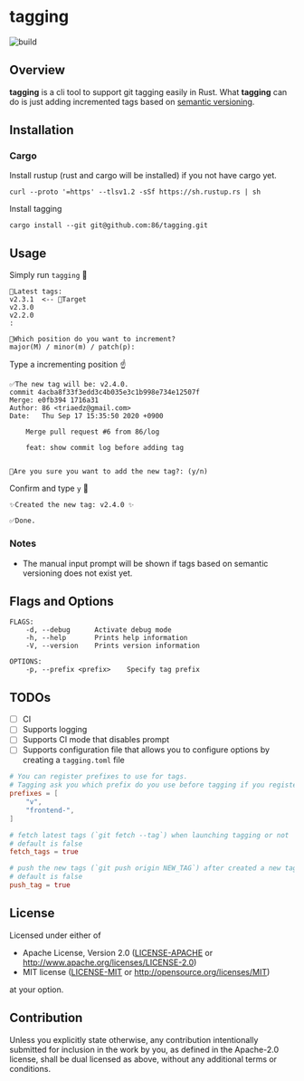 # tagging

![build](https://github.com/86/tagging/workflows/build/badge.svg)

## Overview

**tagging** is a cli tool to support git tagging easily in Rust.
What **tagging** can do is just adding incremented tags based on [semantic versioning](https://semver.org/).

## Installation

### Cargo

Install rustup (rust and cargo will be installed) if you not have cargo yet.
```
curl --proto '=https' --tlsv1.2 -sSf https://sh.rustup.rs | sh
```

Install tagging
```
cargo install --git git@github.com:86/tagging.git
```

## Usage

Simply run `tagging` 🏃
```
🔖Latest tags:
v2.3.1  <-- 🎯Target
v2.3.0
v2.2.0
:

🤖Which position do you want to increment?
major(M) / minor(m) / patch(p):
```

Type a incrementing position ☝️
```
✅The new tag will be: v2.4.0.
commit 4acba8f33f3edd3c4b035e3c1b998e734e12507f
Merge: e0fb394 1716a31
Author: 86 <triaedz@gmail.com>
Date:   Thu Sep 17 15:35:50 2020 +0900

    Merge pull request #6 from 86/log
    
    feat: show commit log before adding tag


🤖Are you sure you want to add the new tag?: (y/n)
```

Confirm and type `y` 🚀
```
✨Created the new tag: v2.4.0 ✨

✅Done.
```

### Notes

- The manual input prompt will be shown if tags based on semantic versioning does not exist yet.

## Flags and Options
```
FLAGS:
    -d, --debug      Activate debug mode
    -h, --help       Prints help information
    -V, --version    Prints version information

OPTIONS:
    -p, --prefix <prefix>    Specify tag prefix
```

## TODOs
- [ ] CI
- [ ] Supports logging
- [ ] Supports CI mode that disables prompt
- [ ] Supports configuration file that allows you to configure options by creating a `tagging.toml` file
```toml
# You can register prefixes to use for tags.
# Tagging ask you which prefix do you use before tagging if you registered them.
prefixes = [
    "v",
    "frontend-",
]

# fetch latest tags (`git fetch --tag`) when launching tagging or not
# default is false
fetch_tags = true

# push the new tags (`git push origin NEW_TAG`) after created a new tag or not
# default is false
push_tag = true
```

## License

Licensed under either of

 * Apache License, Version 2.0
   ([LICENSE-APACHE](LICENSE-APACHE) or http://www.apache.org/licenses/LICENSE-2.0)
 * MIT license
   ([LICENSE-MIT](LICENSE-MIT) or http://opensource.org/licenses/MIT)

at your option.

## Contribution

Unless you explicitly state otherwise, any contribution intentionally submitted
for inclusion in the work by you, as defined in the Apache-2.0 license, shall be
dual licensed as above, without any additional terms or conditions.
